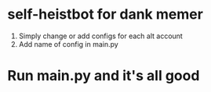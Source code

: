 # self-heistbot for dank memer


1. Simply change or add configs for each alt account
2. Add name of config in main.py

# Run main.py and it's all good
